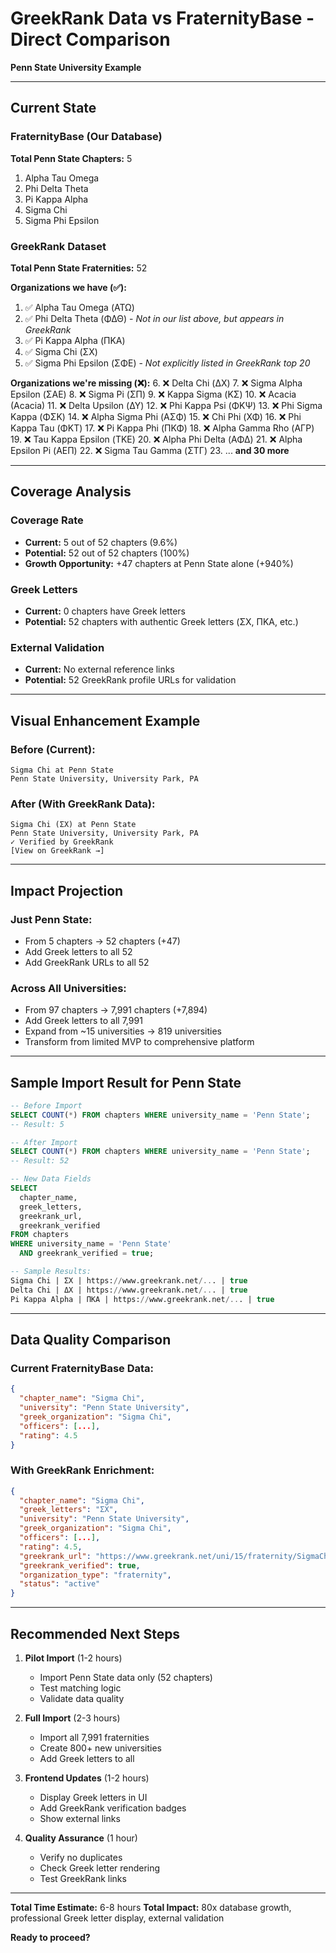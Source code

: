 # GreekRank Data vs FraternityBase - Direct Comparison

**Penn State University Example**

---

## Current State

### FraternityBase (Our Database)
**Total Penn State Chapters:** 5

1. Alpha Tau Omega
2. Phi Delta Theta
3. Pi Kappa Alpha
4. Sigma Chi
5. Sigma Phi Epsilon

### GreekRank Dataset
**Total Penn State Fraternities:** 52

**Organizations we have (✅):**
1. ✅ Alpha Tau Omega (ΑΤΩ)
2. ✅ Phi Delta Theta (ΦΔΘ) - *Not in our list above, but appears in GreekRank*
3. ✅ Pi Kappa Alpha (ΠΚΑ)
4. ✅ Sigma Chi (ΣΧ)
5. ✅ Sigma Phi Epsilon (ΣΦΕ) - *Not explicitly listed in GreekRank top 20*

**Organizations we're missing (❌):**
6. ❌ Delta Chi (ΔΧ)
7. ❌ Sigma Alpha Epsilon (ΣΑΕ)
8. ❌ Sigma Pi (ΣΠ)
9. ❌ Kappa Sigma (ΚΣ)
10. ❌ Acacia (Acacia)
11. ❌ Delta Upsilon (ΔΥ)
12. ❌ Phi Kappa Psi (ΦΚΨ)
13. ❌ Phi Sigma Kappa (ΦΣΚ)
14. ❌ Alpha Sigma Phi (ΑΣΦ)
15. ❌ Chi Phi (ΧΦ)
16. ❌ Phi Kappa Tau (ΦΚΤ)
17. ❌ Pi Kappa Phi (ΠΚΦ)
18. ❌ Alpha Gamma Rho (ΑΓΡ)
19. ❌ Tau Kappa Epsilon (ΤΚΕ)
20. ❌ Alpha Phi Delta (ΑΦΔ)
21. ❌ Alpha Epsilon Pi (ΑΕΠ)
22. ❌ Sigma Tau Gamma (ΣΤΓ)
23. ... **and 30 more**

---

## Coverage Analysis

### Coverage Rate
- **Current:** 5 out of 52 chapters (9.6%)
- **Potential:** 52 out of 52 chapters (100%)
- **Growth Opportunity:** +47 chapters at Penn State alone (+940%)

### Greek Letters
- **Current:** 0 chapters have Greek letters
- **Potential:** 52 chapters with authentic Greek letters (ΣΧ, ΠΚΑ, etc.)

### External Validation
- **Current:** No external reference links
- **Potential:** 52 GreekRank profile URLs for validation

---

## Visual Enhancement Example

### Before (Current):
```
Sigma Chi at Penn State
Penn State University, University Park, PA
```

### After (With GreekRank Data):
```
Sigma Chi (ΣΧ) at Penn State
Penn State University, University Park, PA
✓ Verified by GreekRank
[View on GreekRank →]
```

---

## Impact Projection

### Just Penn State:
- From 5 chapters → 52 chapters (+47)
- Add Greek letters to all 52
- Add GreekRank URLs to all 52

### Across All Universities:
- From 97 chapters → 7,991 chapters (+7,894)
- Add Greek letters to all 7,991
- Expand from ~15 universities → 819 universities
- Transform from limited MVP to comprehensive platform

---

## Sample Import Result for Penn State

```sql
-- Before Import
SELECT COUNT(*) FROM chapters WHERE university_name = 'Penn State';
-- Result: 5

-- After Import
SELECT COUNT(*) FROM chapters WHERE university_name = 'Penn State';
-- Result: 52

-- New Data Fields
SELECT
  chapter_name,
  greek_letters,
  greekrank_url,
  greekrank_verified
FROM chapters
WHERE university_name = 'Penn State'
  AND greekrank_verified = true;

-- Sample Results:
Sigma Chi | ΣΧ | https://www.greekrank.net/... | true
Delta Chi | ΔΧ | https://www.greekrank.net/... | true
Pi Kappa Alpha | ΠΚΑ | https://www.greekrank.net/... | true
```

---

## Data Quality Comparison

### Current FraternityBase Data:
```json
{
  "chapter_name": "Sigma Chi",
  "university": "Penn State University",
  "greek_organization": "Sigma Chi",
  "officers": [...],
  "rating": 4.5
}
```

### With GreekRank Enrichment:
```json
{
  "chapter_name": "Sigma Chi",
  "greek_letters": "ΣΧ",
  "university": "Penn State University",
  "greek_organization": "Sigma Chi",
  "officers": [...],
  "rating": 4.5,
  "greekrank_url": "https://www.greekrank.net/uni/15/fraternity/SigmaChi/86/rating/",
  "greekrank_verified": true,
  "organization_type": "fraternity",
  "status": "active"
}
```

---

## Recommended Next Steps

1. **Pilot Import** (1-2 hours)
   - Import Penn State data only (52 chapters)
   - Test matching logic
   - Validate data quality

2. **Full Import** (2-3 hours)
   - Import all 7,991 fraternities
   - Create 800+ new universities
   - Add Greek letters to all

3. **Frontend Updates** (1-2 hours)
   - Display Greek letters in UI
   - Add GreekRank verification badges
   - Show external links

4. **Quality Assurance** (1 hour)
   - Verify no duplicates
   - Check Greek letter rendering
   - Test GreekRank links

---

**Total Time Estimate:** 6-8 hours
**Total Impact:** 80x database growth, professional Greek letter display, external validation

**Ready to proceed?**

